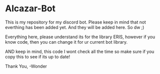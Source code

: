# Alcazar-Bot
This is my repository for my discord bot. Please keep in mind that not everthing has been added yet. And they will be added here. So dw ;)


Everything here, please understand its for the library ERIS, however if you know code, then you can change it for ur current bot library.

AND keep in mind, this code I wont check all the time so make sure if you copy this to see if its up to date!

Thank You,
-Wonder
